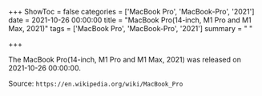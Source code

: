 +++
ShowToc = false
categories = ['MacBook Pro', 'MacBook-Pro', '2021']
date = 2021-10-26 00:00:00
title = "MacBook Pro(14-inch, M1 Pro and M1 Max, 2021)"
tags = ['MacBook Pro', 'MacBook-Pro', '2021']
summary = " "

+++

The MacBook Pro(14-inch, M1 Pro and M1 Max, 2021) was released on 2021-10-26 00:00:00.

Source: `https://en.wikipedia.org/wiki/MacBook_Pro`


